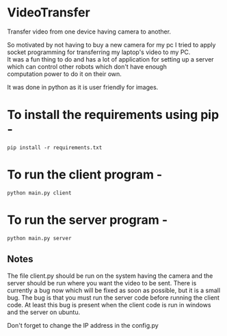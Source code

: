 # VideoTransfer
Transfer video from one device having camera to another.

So motivated by not having to buy a new camera for my pc I tried to apply socket programming for transferring my laptop's video to my PC. 
<br>It was a fun thing to do and has a lot of application for setting up a server which can control other robots which don't have enough<br>
computation power to do it on their own.

It was done in python as it is user friendly for images.


# To install the requirements using pip - 
    pip install -r requirements.txt
    
# To run the client program - 

    python main.py client
    
# To run the server program - 

    python main.py server
    
## Notes

The file client.py should be run on the system having the camera and the server should be run where you want the video to be sent.
There is currently a bug now which will be fixed as soon as possible, but it is a small bug. The bug is that you must run the server code before running the client code. At least this bug is present when the client code is run in windows and the server on ubuntu.

Don't forget to change the IP address in the config.py
